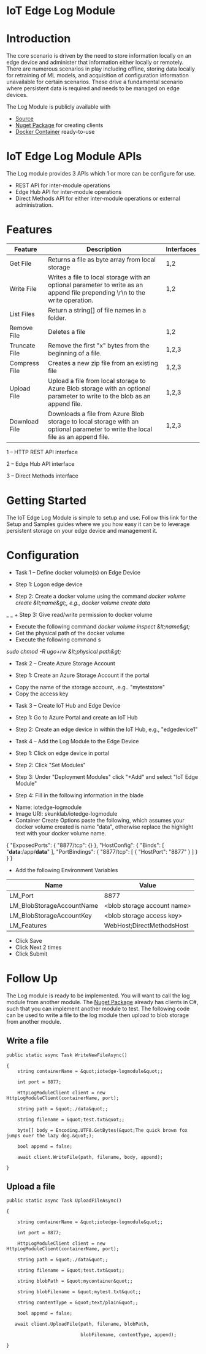 # IoT Edge Log Module

# Introduction

The core scenario is driven by the need to store information locally on an edge device and administer that information either locally or remotely.  There are numerous scenarios in play including offline, storing data locally for retraining of ML models, and acquisition of configuration information unavailable for certain scenarios.  These drive a fundamental scenario where persistent data is required and needs to be managed on edge devices.

The Log Module is publicly available with

- [Source](https://github.com/skunklab/iotedge_logmodule)
- [Nuget Package](https://www.nuget.org/packages/IoTEdge.LogModule.Core/0.9.8-prerelease) for creating clients
- [Docker Container](https://hub.docker.com/r/skunklab/iotedge-logmodule/) ready-to-use

# IoT Edge Log Module APIs

The Log module provides 3 APIs which 1 or more can be configure for use.

- REST API for inter-module operations
- Edge Hub API for inter-module operations
- Direct Methods API for either inter-module operations or external administration.

# Features

| **Feature** | **Description** | **Interfaces** |
| --- | --- | --- |
| Get File | Returns a file as byte array from local storage | 1,2 |
| Write File | Writes a file to local storage with an optional parameter to write as an append file prepending \r\n to the write operation. | 1,2 |
| List Files | Return a string[] of file names in a folder. |   |
| Remove File | Deletes a file | 1,2 |
| Truncate File | Remove the first &quot;x&quot; bytes from the beginning of a file. | 1,2,3 |
| Compress File | Creates a new zip file from an existing file | 1,2,3 |
| Upload File | Upload a file from local storage to Azure Blob storage with an optional parameter to write to the blob as an append file. | 1,2,3 |
| Download File | Downloads a file from Azure Blob storage to local storage with an optional parameter to write the local file as an append file. | 1,2,3 |

1 – HTTP REST API interface

2 – Edge Hub API interface

3 – Direct Methods interface



# Getting Started

The IoT Edge Log Module is simple to setup and use.  Follow this link for the Setup and Samples guides where we you how easy it can be to leverage persistent storage on your edge device and management it.

# Configuration

+ Task 1 – Define docker volume(s) on Edge Device

 - Step 1: Logon edge device

 + Step 2: Create a docker volume using the command _docker volume create \&lt;name\&gt;, e.g.,
             docker volume create data_

_       _ + Step 3: Give read/write permission to docker volume

- Execute the following command _docker volume inspect \&lt;name\&gt;_
- Get the physical path of the docker volume
- Execute the following command s

_sudo chmod -R ugo+rw \&lt;physical path\&gt;_

* Task 2 – Create Azure Storage Account

 + Step 1: Create an Azure Storage Account if the portal

- Copy the name of the storage account, .e.g.. &quot;myteststore&quot;
- Copy the access key

* Task 3 – Create IoT Hub and Edge Device

 + Step 1: Go to Azure Portal and create an IoT Hub

 + Step 2: Create an edge device in within the IoT Hub, e.g., &quot;edgedevice1&quot;

* Task 4 – Add the Log Module to the Edge Device

 + Step 1: Click on edge device in portal

 + Step 2: Click &quot;Set Modules&quot;

 + Step 3: Under &quot;Deployment Modules&quot; click &quot;+Add&quot; and select &quot;IoT Edge Module&quot;

 + Step 4: Fill in the following information in the blade

- Name: iotedge-logmodule
- Image URI: skunklab/iotedge-logmodule
- Container Create Options paste the following, which assumes your docker volume created is name &quot;data&quot;, otherwise replace the highlight text with your docker volume name.

{
  &quot;ExposedPorts&quot;: {
    &quot;8877/tcp&quot;: {}
  },
  &quot;HostConfig&quot;: {
    &quot;Binds&quot;: [
      &quot;**data**:/app/**data**&quot;
    ],
    &quot;PortBindings&quot;: {
      &quot;8877/tcp&quot;: [
        {
          &quot;HostPort&quot;: &quot;8877&quot;
        }
   ]   }  } }

- Add the following Environment Variables

| **Name** | **Value** |
| --- | --- |
| LM\_Port | 8877 |
| LM\_BlobStorageAccountName | &lt;blob storage account name&gt; |
| LM\_BlobStorageAccountKey | &lt;blob storage access key&gt; |
| LM\_Features | WebHost;DirectMethodsHost |

- Click Save
- Click Next 2 times
- Click Submit



# Follow Up

The Log module is ready to be implemented.    You will want to call the log module from another module.  The [Nuget Package](https://www.nuget.org/packages/IoTEdge.LogModule.Core/0.9.8-prerelease) already has clients in C#, such that you can implement another module to test.  The following code can be used to write a file to the log module then upload to blob storage from another module.

## Write a file
```
public static async Task WriteNewFileAsync()

{
    string containerName = &quot;iotedge-logmodule&quot;;

    int port = 8877;

    HttpLogModuleClient client = new HttpLogModuleClient(containerName, port);

    string path = &quot;./data&quot;;

    string filename = &quot;test.txt&quot;;

    byte[] body = Encoding.UTF8.GetBytes(&quot;The quick brown fox jumps over the lazy dog.&quot;);

    bool append = false;

    await client.WriteFile(path, filename, body, append);

}
```

## Upload a file
```
public static async Task UploadFileAsync()

{

    string containerName = &quot;iotedge-logmodule&quot;;

    int port = 8877;

    HttpLogModuleClient client = new HttpLogModuleClient(containerName, port);

    string path = &quot;./data&quot;;

    string filename = &quot;test.txt&quot;;

    string blobPath = &quot;mycontainer&quot;;

    string blobFilename = &quot;mytest.txt&quot;;

    string contentType = &quot;text/plain&quot;;

    bool append = false;

   await client.UploadFile(path, filename, blobPath,

                           blobFilename, contentType, append);

}

